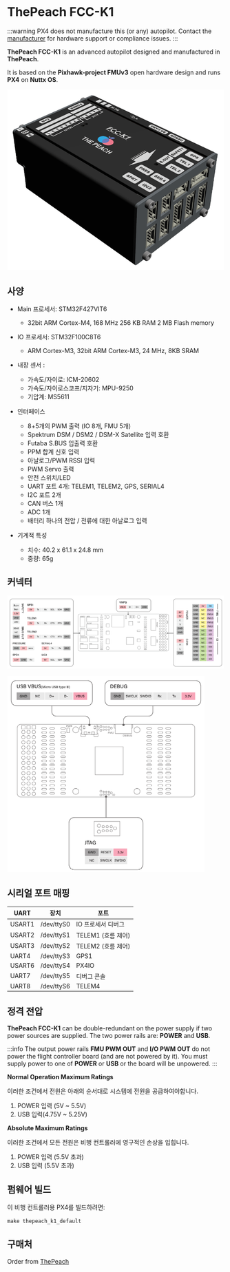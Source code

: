 # ThePeach FCC-K1

:::warning
PX4 does not manufacture this (or any) autopilot.
Contact the [manufacturer](https://thepeach.kr/) for hardware support or compliance issues.
:::

**ThePeach FCC-K1** is an advanced autopilot designed and manufactured in **ThePeach**.

It is based on the **Pixhawk-project FMUv3** open hardware design and runs **PX4** on **Nuttx OS**.

![ThePeach FCC-K1](../../assets/flight_controller/thepeach_k1/main.png)

## 사양

- Main 프로세서: STM32F427VIT6

  - 32bit ARM Cortex-M4, 168 MHz 256 KB RAM 2 MB Flash memory

- IO 프로세서: STM32F100C8T6

  - ARM Cortex-M3, 32bit ARM Cortex-M3, 24 MHz, 8KB SRAM

- 내장 센서 :

  - 가속도/자이로: ICM-20602
  - 가속도/자이로스코프/지자기: MPU-9250
  - 기압계: MS5611

- 인터페이스

  - 8+5개의 PWM 출력 (IO 8개, FMU 5개)
  - Spektrum DSM / DSM2 / DSM-X Satellite 입력 호환
  - Futaba S.BUS 입출력 호환
  - PPM 합계 신호 입력
  - 아날로그/PWM RSSI 입력
  - PWM Servo 출력
  - 안전 스위치/LED
  - UART 포트 4개: TELEM1, TELEM2, GPS, SERIAL4
  - I2C 포트 2개
  - CAN 버스 1개
  - ADC 1개
  - 배터리 하나의 전압 / 전류에 대한 아날로그 입력

- 기계적 특성
  - 치수: 40.2 x 61.1 x 24.8 mm
  - 중량: 65g

## 커넥터

![pinmap\_top](../../assets/flight_controller/thepeach_k1/pinmap_top.png)

![pinmap\_bottom](../../assets/flight_controller/thepeach_k1/pinmap_bottom.png)

## 시리얼 포트 매핑

| UART   | 장치         | 포트                                |
| ------ | ---------- | --------------------------------- |
| USART1 | /dev/ttyS0 | IO 프로세서 디버그                       |
| USART2 | /dev/ttyS1 | TELEM1 (흐름 제어) |
| USART3 | /dev/ttyS2 | TELEM2 (흐름 제어) |
| UART4  | /dev/ttyS3 | GPS1                              |
| USART6 | /dev/ttyS4 | PX4IO                             |
| UART7  | /dev/ttyS5 | 디버그 콘솔                            |
| UART8  | /dev/ttyS6 | TELEM4                            |

## 정격 전압

**ThePeach FCC-K1** can be double-redundant on the power supply if two power sources are supplied.
The two power rails are: **POWER** and **USB**.

:::info
The output power rails **FMU PWM OUT** and **I/O PWM OUT** do not power the flight controller board (and are not powered by it).
You must supply power to one of **POWER** or **USB** or the board will be unpowered.
:::

**Normal Operation Maximum Ratings**

이러한 조건에서 전원은 아래의 순서대로 시스템에 전원을 공급하여야합니다.

1. POWER 입력 (5V ~ 5.5V)
2. USB 입력(4.75V ~ 5.25V)

**Absolute Maximum Ratings**

이러한 조건에서 모든 전원은 비행 컨트롤러에 영구적인 손상을 입힙니다.

1. POWER 입력 (5.5V 초과)
2. USB 입력 (5.5V 초과)

## 펌웨어 빌드

이 비행 컨트롤러용 PX4를 빌드하려면:

```jsx
make thepeach_k1_default
```

## 구매처

Order from [ThePeach](http://thepeach.shop/)
